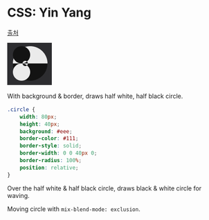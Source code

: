 CSS: Yin Yang
===

[출처](https://codepen.io/mikehobizal/pen/vJeRxZ)

![](2017-12-26-12-07-39.png)

With background & border, draws half white, half black circle.

``` css
.circle {
    width: 80px;
    height: 40px;
    background: #eee;
    border-color: #111;
    border-style: solid;
    border-width: 0 0 40px 0;
    border-radius: 100%;
    position: relative;
}
```

Over the half white & half black circle, draws black & white circle for waving.

Moving circle with `mix-blend-mode: exclusion`.
